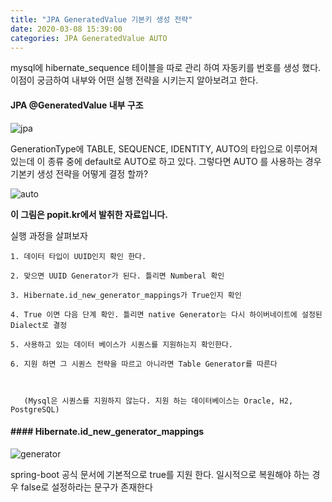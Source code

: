 ```yaml
---
title: "JPA GeneratedValue 기본키 생성 전략"
date: 2020-03-08 15:39:00 
categories: JPA GeneratedValue AUTO
---
```


mysql에 hibernate_sequence 테이블을 따로 관리 하여 자동키를 번호를 생성 했다. 이점이 궁금하여 내부와 어떤 실행 전략을 시키는지 알아보려고 한다.

#### JPA @GeneratedValue 내부 구조

![jpa](/Users/choitaehoon/Documents/jpa.jpg)

GenerationType에 TABLE, SEQUENCE, IDENTITY, AUTO의 타입으로 이루어져 있는데 이 종류 중에 default로 AUTO로 하고 있다. 그렇다면 AUTO 를 사용하는 경우 기본키 생성 전략을 어떻게 결정 할까?

![auto](/Users/choitaehoon/Desktop/auto.png)

**이 그림은 popit.kr에서 발취한 자료입니다.**

실행 과정을 살펴보자

```
1. 데이터 타입이 UUID인지 확인 한다.

2. 맞으면 UUID Generator가 된다. 틀리면 Numberal 확인

3. Hibernate.id_new_generator_mappings가 True인지 확인

4. True 이면 다음 단계 확인. 틀리면 native Generator는 다시 하이버네이트에 설정된 Dialect로 결정

5. 사용하고 있는 데이터 베이스가 시퀀스를 지원하는지 확인한다. 

6. 지원 하면 그 시퀀스 전략을 따르고 아니라면 Table Generator를 따른다

   

   (Mysql은 시퀀스를 지원하지 않는다. 지원 하는 데이터베이스는 Oracle, H2, PostgreSQL)
```



#### #### Hibernate.id_new_generator_mappings

![generator](/Users/choitaehoon/Desktop/generator.png)

spring-boot 공식 문서에 기본적으로 true를 지원 한다. 일시적으로 복원해야 하는 경우 false로 설정하라는 문구가 존재한다

